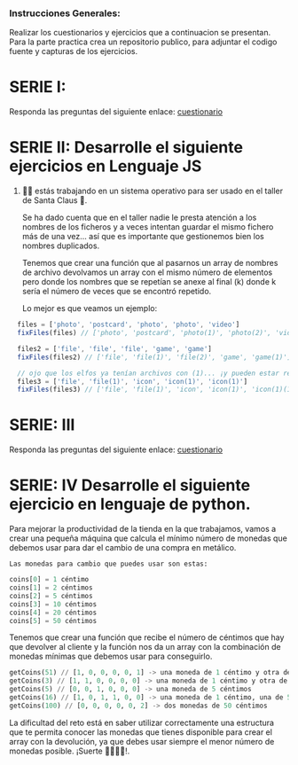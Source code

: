 ### Instrucciones Generales: 
Realizar los cuestionarios y ejercicios que a continuacion se presentan. 
Para la parte practica crea un repositorio publico, para adjuntar el codigo fuente y capturas de los ejercicios. 

# SERIE I: 
Responda  las preguntas del siguiente enlace: [cuestionario](https://forms.gle/iCKe9CS6TrEWW9Lb8)

# SERIE II: Desarrolle el siguiente ejercicios en Lenguaje JS
1. 
    👩‍💻 estás trabajando en un sistema operativo para ser usado en el taller de Santa Claus 🎅.

    Se ha dado cuenta que en el taller nadie le presta atención a los nombres de los ficheros y a veces intentan guardar el mismo fichero más de una vez... así que es importante que gestionemos bien los nombres duplicados.

    Tenemos que crear una función que al pasarnos un array de nombres de archivo devolvamos un array con el mismo número de elementos pero donde los nombres que se repetían se anexe al final (k) donde k sería el número de veces que se encontró repetido.

    Lo mejor es que veamos un ejemplo:

```javascript
  files = ['photo', 'postcard', 'photo', 'photo', 'video']
  fixFiles(files) // ['photo', 'postcard', 'photo(1)', 'photo(2)', 'video']

  files2 = ['file', 'file', 'file', 'game', 'game']
  fixFiles(files2) // ['file', 'file(1)', 'file(2)', 'game', 'game(1)']

  // ojo que los elfos ya tenían archivos con (1)... ¡y pueden estar repetidos!
  files3 = ['file', 'file(1)', 'icon', 'icon(1)', 'icon(1)']
  fixFiles(files3) // ['file', 'file(1)', 'icon', 'icon(1)', 'icon(1)(1)']
```

# SERIE: III
Responda  las preguntas del siguiente enlace: [cuestionario](https://forms.gle/24iYuzbbbvNkx3kY6)


# SERIE: IV  Desarrolle el siguiente ejercicio en lenguaje de python.
 Para mejorar la productividad de la tienda en la que trabajamos, vamos a crear una pequeña máquina que calcula el mínimo número de monedas que debemos usar para dar el cambio de una compra en metálico.

    Las monedas para cambio que puedes usar son estas:

```python
coins[0] = 1 céntimo
coins[1] = 2 céntimos
coins[2] = 5 céntimos
coins[3] = 10 céntimos
coins[4] = 20 céntimos
coins[5] = 50 céntimos
```

  Tenemos que crear una función que recibe el número de céntimos que hay que devolver al cliente y la función nos da un array con la combinación de monedas mínimas que debemos usar para conseguirlo.


```python
getCoins(51) // [1, 0, 0, 0, 0, 1] -> una moneda de 1 céntimo y otra de 50 céntimos
getCoins(3) // [1, 1, 0, 0, 0, 0] -> una moneda de 1 céntimo y otra de 2
getCoins(5) // [0, 0, 1, 0, 0, 0] -> una moneda de 5 céntimos
getCoins(16) // [1, 0, 1, 1, 0, 0] -> una moneda de 1 céntimo, una de 5 y una de 10
getCoins(100) // [0, 0, 0, 0, 0, 2] -> dos monedas de 50 céntimos
```
La dificultad del reto está en saber utilizar correctamente una estructura que te permita conocer las monedas que tienes disponible para crear el array con la devolución, ya que debes usar siempre el menor número de monedas posible. ¡Suerte 👩‍💻👨‍💻!.

